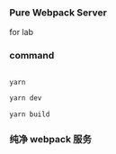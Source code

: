 ### Pure Webpack Server

for lab

### command

```bash

yarn

yarn dev

yarn build

```

### 纯净 webpack 服务
